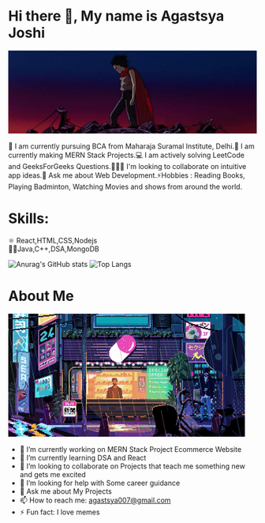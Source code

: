 # Hi there 👋, My name is Agastsya Joshi

![](https://github.com/Agastsya/agastsya/blob/main/giphyresize.gif)

🏫 I am currently pursuing BCA from Maharaja Suramal Institute, Delhi.📱 I am currently making MERN Stack Projects.💻 I am actively solving LeetCode and GeeksForGeeks Questions.🧑‍🤝‍🧑 I'm looking to collaborate on intuitive app ideas.💭 Ask me about Web Development.⚡Hobbies : Reading Books, Playing Badminton, Watching Movies and shows from around the world.


# Skills:
⚛ React,HTML,CSS,Nodejs                   
👩‍💻Java,C++,DSA,MongoDB

![Anurag's GitHub stats](https://github-readme-stats.vercel.app/api?username=agastsya&show_icons=true&theme=radical) ![Top Langs](https://github-readme-stats.vercel.app/api/top-langs/?username=anuraghazra&hide_progress=true&theme=radical) 
# About Me
![](https://github.com/Agastsya/agastsya/blob/main/giphy%20(2).gif)

- 🔭 I’m currently working on MERN Stack Project Ecommerce Website 
- 🌱 I’m currently learning DSA and React 
- 👯 I’m looking to collaborate on Projects that teach me something new and gets me excited 
- 🤔 I’m looking for help with Some career guidance 
- 💬 Ask me about My Projects 
- 📫 How to reach me: agastsya007@gmail.com 
- ⚡ Fun fact: I love memes 

